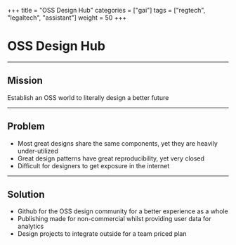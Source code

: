 +++
title = "OSS Design Hub"
categories = ["gai"]
tags = ["regtech", "legaltech", "assistant"]
weight = 50
+++

# OSS Design Hub

---

## Mission

Establish an OSS world to literally design a better future

---

## Problem

- Most great designs share the same components, yet they are heavily under-utilized
- Great design patterns have great reproducibility, yet very closed
- Difficult for designers to get exposure in the internet

---

## Solution

- Github for the OSS design community for a better experience as a whole
- Publishing made for non-commercial whilst providing user data for analytics
- Design projects to integrate outside for a team priced plan
